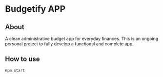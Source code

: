 # Budgetify APP

## About

A clean administrative budget app for everyday finances. This is an ongoing personal project to fully develop a functional and complete app.

## How to use

```sh-session
npm start
```
